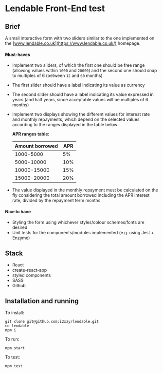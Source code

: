 # Lendable Front-End test

## Brief

A small interactive form with two sliders similar to the one implemented on the [www.lendable.co.uk](https://www.lendable.co.uk/) homepage.

#### Must-haves

- Implement two sliders, of which the first one should be free range (allowing values within `1000` and `20000`) and the second one should snap to multiples of 6 (between `12` and `60` months)
- The first slider should have a label indicating its value as currency
- The second slider should have a label indicating its value expressed in years (and half years, since acceptable values will be multiples of 6 months)
- Implement two displays showing the different values for interest rate and monthly repayments, which depend on the selected values according to the ranges displayed in the table below:

  **APR ranges table:**

  | Amount borrowed | APR |
  | --------------- | --- |
  | 1000-5000       | 5%  |
  | 5000-10000      | 10% |
  | 10000-15000     | 15% |
  | 15000-20000     | 20% |

- The value displayed in the monthly repayment must be calculated on the fly considering the total amount borrowed including the APR interest rate, divided by the repayment term months.

#### Nice to have

- Styling the form using whichever styles/colour schemes/fonts are desired
- Unit tests for the components/modules implemented (e.g. using Jest + Enzyme)

## Stack

- React
- create-react-app
- styled components
- SASS
- Github

## Installation and running

To install:

```
git clone git@github.com:i2xzy/lendable.git
cd lendable
npm i
```

To run:

```
npm start
```

To test:

```
npm test
```
